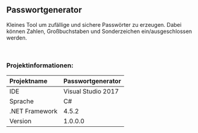 ## Passwortgenerator

Kleines Tool um zufällige und sichere Passwörter zu erzeugen. Dabei können Zahlen, Großbuchstaben und Sonderzeichen ein/ausgeschlossen werden.

<br>

### Projektinformationen:
| Projektname   | Passwortgenerator   |
| :------------ | :------------------ |
| IDE           | Visual Studio 2017  | 
| Sprache       | C#                  |
| .NET Framework| 4.5.2               | 
| Version       | 1.0.0.0             |
